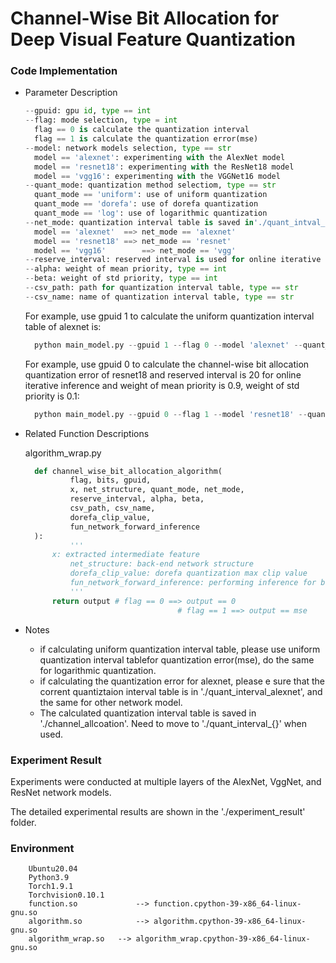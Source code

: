 # Channel-Wise Bit Allocation for Deep Visual Feature Quantization 

### Code Implementation

* Parameter Description

  ```python
  --gpuid: gpu id, type == int
  --flag: mode selection, type = int
  	flag == 0 is calculate the quantization interval
  	flag == 1 is calculate the quantization error(mse)
  --model: network models selection, type == str
  	model == 'alexnet': experimenting with the AlexNet model
  	model == 'resnet18': experimenting with the ResNet18 model
  	model == 'vgg16': experimenting with the VGGNet16 model
  --quant_mode: quantization method selectiom, type == str
  	quant_mode == 'uniform': use of uniform quantization
  	quant_mode == 'dorefa': use of dorefa quantization
  	quant_mode == 'log': use of logarithmic quantization
  --net_mode: quantization interval table is saved in'./quant_intval_{net_mode}', type == str
  	model == 'alexnet'	==> net_mode == 'alexnet'
  	model == 'resnet18'	==> net_mode == 'resnet'
  	model == 'vgg16'		==> net_mode == 'vgg'
  --reserve_interval: reserved interval is used for online iterative inference, type == int
  --alpha: weight of mean priority, type == int
  --beta: weight of std priority, type == int
  --csv_path: path for quantization interval table, type == str
  --csv_name: name of quantization interval table, type == str
  ```

  For example, use gpuid 1 to calculate the uniform quantization interval table of alexnet is:

  ```python
  	python main_model.py --gpuid 1 --flag 0 --model 'alexnet' --quant_mode 'uniform' --csv_path './channel_allocation/' --csv_name 'alexnet'
  ```

  For example, use gpuid 0 to calculate the channel-wise bit allocation quantization error of resnet18 and reserved interval is 20 for online iterative inference and weight of mean priority is 0.9, weight of std priority is 0.1:

  ```python
  	python main_model.py --gpuid 0 --flag 1 --model 'resnet18' --quant_mode 'unniform' --net_mode 'resnet' --reserve_interval 20 --alpha 0.9 --beta 0.1
  ```

* Related Function Descriptions

  algorithm_wrap.py

  ```python
  	def channel_wise_bit_allocation_algorithm(
  			flag, bits, gpuid, 
  			x, net_structure, quant_mode, net_mode, 
  			reserve_interval, alpha, beta,
  			csv_path, csv_name,
  			dorefa_clip_value, 
  			fun_network_forward_inference
  	):
  			'''
        x: extracted intermediate feature
  			net_structure: back-end network structure
  			dorefa_clip_value: dorefa quantization max clip value
  			fun_network_forward_inference: performing inference for back-end 																			 networks
  			'''
        return output # flag == 0 ==> output == 0
      								# flag == 1 ==> output == mse
  ```

* Notes

  - if calculating uniform quantization interval table, please use uniform quantization interval tablefor quantization error(mse), do the same for logarithmic quantization.
  - if calculating the quantization error for alexnet, please e sure that the corrent quantiztaion interval table is in './quant_interval_alexnet', and the same for other network model.
  - The calculated quantization interval table is saved in './channel_allcoation'. Need to move to './quant_interval_{}' when used. 

### Experiment Result

Experiments were conducted at multiple layers of the AlexNet, VggNet, and ResNet network models.

The detailed experimental results are shown in the './experiment_result' folder.

### Environment

```
    Ubuntu20.04
    Python3.9
    Torch1.9.1
    Torchvision0.10.1
    function.so				--> function.cpython-39-x86_64-linux-gnu.so
    algorithm.so			--> algorithm.cpython-39-x86_64-linux-gnu.so
    algorithm_wrap.so	--> algorithm_wrap.cpython-39-x86_64-linux-gnu.so
```